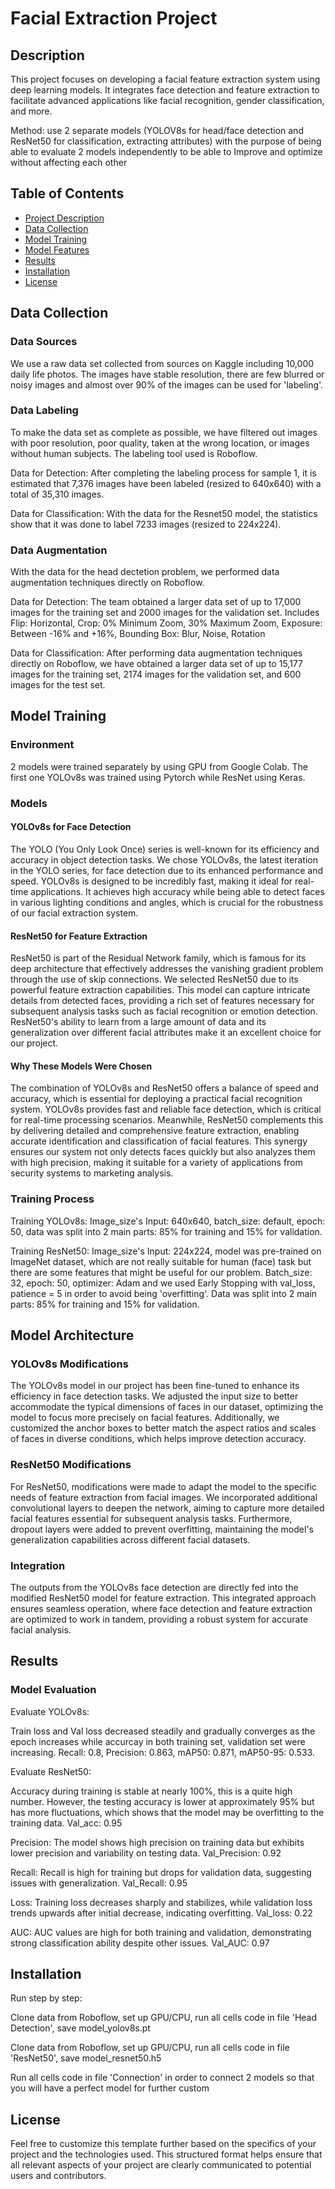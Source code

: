 # Facial Extraction Project

## Description
This project focuses on developing a facial feature extraction system using deep learning models. It integrates face detection and feature extraction to facilitate advanced applications like facial recognition, gender classification, and more. 

Method: use 2 separate models (YOLOV8s for head/face detection and ResNet50 for classification, extracting attributes) with the purpose of being able to evaluate 2 models independently to be able to Improve and optimize without affecting each other

## Table of Contents
- [Project Description](#description)
- [Data Collection](#data-collection)
- [Model Training](#model-training)
- [Model Features](#model-features)
- [Results](#results)
- [Installation](#installation)
- [License](#license)

## Data Collection
### Data Sources
We use a raw data set collected from sources on Kaggle including 10,000 daily life photos. The images have stable resolution, there are few blurred or noisy images and almost over 90% of the images can be used for 'labeling'.  

### Data Labeling
To make the data set as complete as possible, we have filtered out images with poor resolution, poor quality, taken at the wrong location, or images without human subjects. The labeling tool used is Roboflow.

Data for Detection: After completing the labeling process for sample 1, it is estimated that 7,376 images have been labeled (resized to 640x640) with a total of 35,310 images.

Data for Classification: With the data for the Resnet50 model, the statistics show that it was done to label 7233 images (resized to 224x224).

### Data Augmentation
With the data for the head dectetion problem, we performed data augmentation techniques directly on Roboflow. 

Data for Detection: The team obtained a larger data set of up to 17,000 images for the training set and 2000 images for the validation set. Includes Flip: Horizontal, Crop: 0% Minimum Zoom, 30% Maximum Zoom, Exposure: Between -16% and +16%, Bounding Box: Blur, Noise, Rotation

Data for Classification: After performing data augmentation techniques directly on Roboflow, we have obtained a larger data set of up to 15,177 images for the training set, 2174 images for the validation set, and 600 images for the test set.

## Model Training
### Environment
2 models were trained separately by using GPU from Google Colab. The first one YOLOv8s was trained using Pytorch while ResNet using Keras. 

### Models

#### YOLOv8s for Face Detection
The YOLO (You Only Look Once) series is well-known for its efficiency and accuracy in object detection tasks. We chose YOLOv8s, the latest iteration in the YOLO series, for face detection due to its enhanced performance and speed. YOLOv8s is designed to be incredibly fast, making it ideal for real-time applications. It achieves high accuracy while being able to detect faces in various lighting conditions and angles, which is crucial for the robustness of our facial extraction system.

#### ResNet50 for Feature Extraction
ResNet50 is part of the Residual Network family, which is famous for its deep architecture that effectively addresses the vanishing gradient problem through the use of skip connections. We selected ResNet50 due to its powerful feature extraction capabilities. This model can capture intricate details from detected faces, providing a rich set of features necessary for subsequent analysis tasks such as facial recognition or emotion detection. ResNet50's ability to learn from a large amount of data and its generalization over different facial attributes make it an excellent choice for our project.

#### Why These Models Were Chosen
The combination of YOLOv8s and ResNet50 offers a balance of speed and accuracy, which is essential for deploying a practical facial recognition system. YOLOv8s provides fast and reliable face detection, which is critical for real-time processing scenarios. Meanwhile, ResNet50 complements this by delivering detailed and comprehensive feature extraction, enabling accurate identification and classification of facial features. This synergy ensures our system not only detects faces quickly but also analyzes them with high precision, making it suitable for a variety of applications from security systems to marketing analysis.

### Training Process
Training YOLOv8s: Image_size's Input: 640x640, batch_size: default, epoch: 50, data was split into 2 main parts: 85% for training and 15% for validation.

Training ResNet50: Image_size's Input: 224x224, model was pre-trained on ImageNet dataset, which are not really suitable for human (face) task but there are some features that might be useful for our problem. Batch_size: 32, epoch: 50, optimizer: Adam and we used Early Stopping with val_loss, patience = 5 in order to avoid being 'overfitting'. Data was split into 2 main parts: 85% for training and 15% for validation.

## Model Architecture

### YOLOv8s Modifications
The YOLOv8s model in our project has been fine-tuned to enhance its efficiency in face detection tasks. We adjusted the input size to better accommodate the typical dimensions of faces in our dataset, optimizing the model to focus more precisely on facial features. Additionally, we customized the anchor boxes to better match the aspect ratios and scales of faces in diverse conditions, which helps improve detection accuracy.

### ResNet50 Modifications
For ResNet50, modifications were made to adapt the model to the specific needs of feature extraction from facial images. We incorporated additional convolutional layers to deepen the network, aiming to capture more detailed facial features essential for subsequent analysis tasks. Furthermore, dropout layers were added to prevent overfitting, maintaining the model's generalization capabilities across different facial datasets.

### Integration
The outputs from the YOLOv8s face detection are directly fed into the modified ResNet50 model for feature extraction. This integrated approach ensures seamless operation, where face detection and feature extraction are optimized to work in tandem, providing a robust system for accurate facial analysis.

## Results
### Model Evaluation
Evaluate YOLOv8s: 

Train loss and Val loss decreased steadily and gradually converges as the epoch increases while accurcay in both training set, validation set were increasing. 
Recall: 0.8, Precision: 0.863, mAP50: 0.871, mAP50-95: 0.533.

Evaluate ResNet50: 

Accuracy during training is stable at nearly 100%, this is a quite high number. However, the testing accuracy is lower at approximately 95% but has more fluctuations, which shows that the model may be overfitting to the training data. Val_acc: 0.95

Precision: The model shows high precision on training data but exhibits lower precision and variability on testing data. Val_Precision: 0.92

Recall: Recall is high for training but drops for validation data, suggesting issues with generalization. Val_Recall: 0.95

Loss: Training loss decreases sharply and stabilizes, while validation loss trends upwards after initial decrease, indicating overfitting. Val_loss: 0.22

AUC: AUC values are high for both training and validation, demonstrating strong classification ability despite other issues. Val_AUC: 0.97


## Installation
Run step by step: 

Clone data from Roboflow, set up GPU/CPU, run all cells code in file 'Head Detection', save model_yolov8s.pt

Clone data from Roboflow, set up GPU/CPU, run all cells code in file 'ResNet50', save model_resnet50.h5

Run all cells code in file 'Connection' in order to connect 2 models so that you will have a perfect model for further custom

## License
Feel free to customize this template further based on the specifics of your project and the technologies used. This structured format helps ensure that all relevant aspects of your project are clearly communicated to potential users and contributors.



